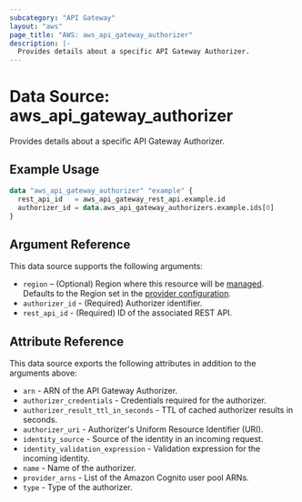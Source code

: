 ```yaml
---
subcategory: "API Gateway"
layout: "aws"
page_title: "AWS: aws_api_gateway_authorizer"
description: |-
  Provides details about a specific API Gateway Authorizer.
---
```


# Data Source: aws_api_gateway_authorizer

Provides details about a specific API Gateway Authorizer.

## Example Usage

```terraform
data "aws_api_gateway_authorizer" "example" {
  rest_api_id   = aws_api_gateway_rest_api.example.id
  authorizer_id = data.aws_api_gateway_authorizers.example.ids[0]
}
```

## Argument Reference

This data source supports the following arguments:

* `region` – (Optional) Region where this resource will be [managed](https://docs.aws.amazon.com/general/latest/gr/rande.html#regional-endpoints). Defaults to the Region set in the [provider configuration](https://registry.terraform.io/providers/hashicorp/aws/latest/docs#aws-configuration-reference).
* `authorizer_id` - (Required) Authorizer identifier.
* `rest_api_id` - (Required) ID of the associated REST API.

## Attribute Reference

This data source exports the following attributes in addition to the arguments above:

* `arn` - ARN of the API Gateway Authorizer.
* `authorizer_credentials` - Credentials required for the authorizer.
* `authorizer_result_ttl_in_seconds` - TTL of cached authorizer results in seconds.
* `authorizer_uri` - Authorizer's Uniform Resource Identifier (URI).
* `identity_source` - Source of the identity in an incoming request.
* `identity_validation_expression` - Validation expression for the incoming identity.
* `name` - Name of the authorizer.
* `provider_arns` - List of the Amazon Cognito user pool ARNs.
* `type` - Type of the authorizer.
